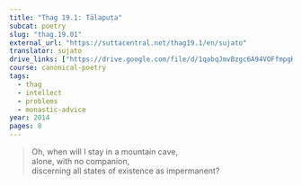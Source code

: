 ```yaml
---
title: "Thag 19.1: Tālapuṭa"
subcat: poetry
slug: "thag.19.01"
external_url: "https://suttacentral.net/thag19.1/en/sujato"
translator: sujato
drive_links: ["https://drive.google.com/file/d/1qabqJmvBzgc6A94VOFfmpgHFFveJrXmE/view?usp=drivesdk"]
course: canonical-poetry
tags:
  - thag
  - intellect
  - problems
  - monastic-advice
year: 2014
pages: 8
---
```


> Oh, when will I stay in a mountain cave,  
alone, with no companion,  
discerning all states of existence as impermanent?
